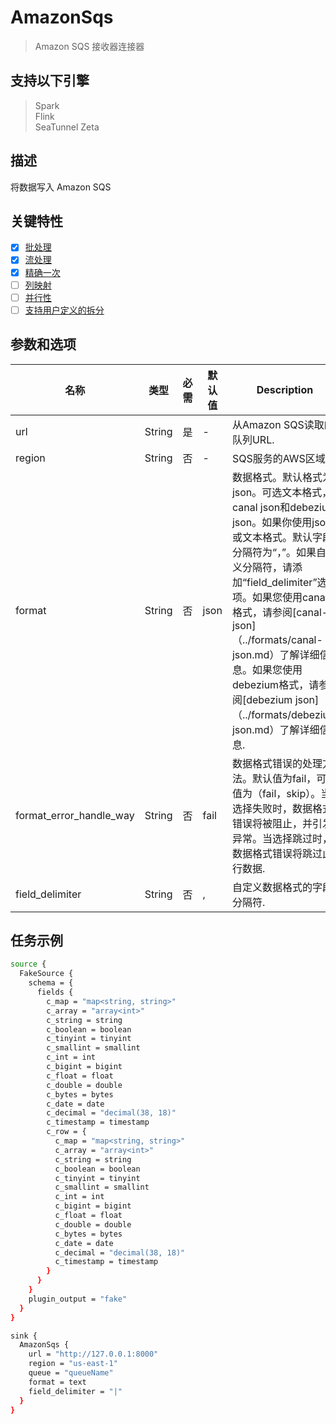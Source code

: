# AmazonSqs

> Amazon SQS 接收器连接器

## 支持以下引擎

> Spark<br/>
> Flink<br/>
> SeaTunnel Zeta<br/>

## 描述

将数据写入 Amazon SQS

## 关键特性

- [x] [批处理](../../concept/connector-v2-features.md)
- [x] [流处理](../../concept/connector-v2-features.md)
- [x] [精确一次](../../concept/connector-v2-features.md)
- [ ] [列映射](../../concept/connector-v2-features.md)
- [ ] [并行性](../../concept/connector-v2-features.md)
- [ ] [支持用户定义的拆分](../../concept/connector-v2-features.md)

## 参数和选项

|          名称           |  类型  | 必需 | 默认值 |                                                                                                                                                                                                             Description                                                                                                                                                                                                             |
|-------------------------|--------|--|---------|-------------------------------------------------------------------------------------------------------------------------------------------------------------------------------------------------------------------------------------------------------------------------------------------------------------------------------------------------------------------------------------------------------------------------------------|
| url                     | String | 是 | -       | 从Amazon SQS读取的队列URL.                                                                                                                                                                                                                                                                                                                                                                                              |
| region                  | String | 否 | -       | SQS服务的AWS区域                                                                                                                                                                                                                                                                                                                                                                                                  |
| format                  | String | 否 | json    | 数据格式。默认格式为json。可选文本格式，canal json和debezium json。如果你使用json或文本格式。默认字段分隔符为“，”。如果自定义分隔符，请添加“field_delimiter”选项。如果您使用canal格式，请参阅[canal-json]（../formats/canal-json.md）了解详细信息。如果您使用debezium格式，请参阅[debezium json]（../formats/debezium json.md）了解详细信息. |
| format_error_handle_way | String | 否 | fail    | 数据格式错误的处理方法。默认值为fail，可选值为（fail，skip）。当选择失败时，数据格式错误将被阻止，并引发异常。当选择跳过时，数据格式错误将跳过此行数据.                                                                                                                                                              |
| field_delimiter         | String | 否 | ,       | 自定义数据格式的字段分隔符.                                                                                                                                                                                                                                                                                                                                                                                      |

## 任务示例

```bash
source {
  FakeSource {
    schema = {
      fields {
        c_map = "map<string, string>"
        c_array = "array<int>"
        c_string = string
        c_boolean = boolean
        c_tinyint = tinyint
        c_smallint = smallint
        c_int = int
        c_bigint = bigint
        c_float = float
        c_double = double
        c_bytes = bytes
        c_date = date
        c_decimal = "decimal(38, 18)"
        c_timestamp = timestamp
        c_row = {
          c_map = "map<string, string>"
          c_array = "array<int>"
          c_string = string
          c_boolean = boolean
          c_tinyint = tinyint
          c_smallint = smallint
          c_int = int
          c_bigint = bigint
          c_float = float
          c_double = double
          c_bytes = bytes
          c_date = date
          c_decimal = "decimal(38, 18)"
          c_timestamp = timestamp
        }
      }
    }
    plugin_output = "fake"
  }
}

sink {
  AmazonSqs {
    url = "http://127.0.0.1:8000"
    region = "us-east-1"
    queue = "queueName"
    format = text
    field_delimiter = "|"  
  }
}
```

